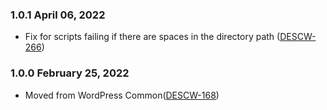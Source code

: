 ### 1.0.1 April 06, 2022
*  Fix for scripts failing if there are spaces in the directory path ([DESCW-266](https://apps.itsm.gov.bc.ca/jira/browse/DESCW-266))
### 1.0.0 February 25, 2022
*  Moved from WordPress Common([DESCW-168](https://apps.itsm.gov.bc.ca/jira/browse/DESCW-168))